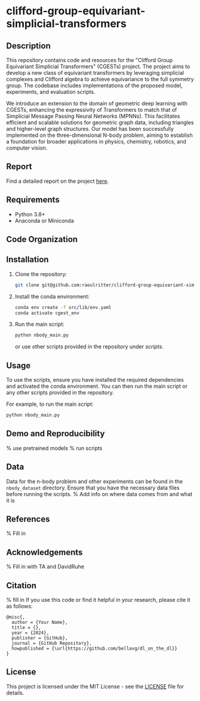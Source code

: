 # clifford-group-equivariant-simplicial-transformers



## Description
This repository contains code and resources for the "Clifford Group Equivariant Simplicial Transformers" (CGESTs) project. The project aims to develop a new class of equivariant transformers by leveraging simplicial complexes and Clifford algebra to achieve equivariance to the full symmetry group. The codebase includes implementations of the proposed model, experiments, and evaluation scripts.

We introduce an extension to the domain of geometric deep learning with CGESTs, enhancing the expressivity of Transformers to match that of Simplicial Message Passing Neural Networks (MPNNs). This facilitates efficient and scalable solutions for geometric graph data, including triangles and higher-level graph structures. Our model has been successfully implemented on the three-dimensional N-body problem, aiming to establish a foundation for broader applications in physics, chemistry, robotics, and computer vision. 

## Report
Find a detailed report on the project [here](/blogpost.md).

## Requirements
- Python 3.8+
- Anaconda or Miniconda
   
## Code Organization


## Installation
1. Clone the repository:
   ```bash
   git clone git@github.com:raoulritter/clifford-group-equivariant-simplicial-transformers.git 
   ```
2. Install the conda environment:
   ```bash
   conda env create -f src/lib/env.yaml
   conda activate cgest_env
   ```
3. Run the main script:
   ```bash
   python nbody_main.py
   ```
   or use other scripts provided in the repository under *scripts*.


## Usage
To use the scripts, ensure you have installed the required dependencies and activated the conda environment. You can then run the main script or any other scripts provided in the repository.

For example, to run the main script:
```bash
python nbody_main.py
```
## Demo and Reproducibility
% use pretrained models
% run scripts 

## Data
Data for the n-body problem and other experiments can be found in the `nbody_dataset` directory. 
Ensure that you have the necessary data files before running the scripts.
% Add info on where data comes from and what it is

## References
% Fill in
## Acknowledgements
% Fill in with TA and DavidRuhe

## Citation
% fill in
If you use this code or find it helpful in your research, please cite it as follows:
```
@misc{,
  author = {Your Name},
  title = {},
  year = {2024},
  publisher = {GitHub},
  journal = {GitHub Repository},
  howpublished = {\url{https://github.com/bellavg/dl_on_the_dl}}
}
```

## License
This project is licensed under the MIT License - see the [LICENSE](LICENSE) file for details.
```

